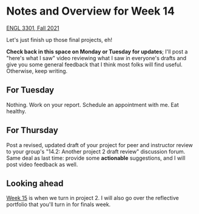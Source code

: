 # Notes and Overview for Week 14
[ENGL 3301, Fall 2021](../calendar.html)

Let's just finish up those final projects, eh!

**Check back in this space on Monday or Tuesday for updates**; I'll post a "here's what I saw" video reviewing what I saw in everyone's drafts and give you some general feedback that I think most folks will find useful. Otherwise, keep writing.

## For Tuesday

Nothing. Work on your report. Schedule an appointment with me. Eat healthy.

## For Thursday

Post a revised, updated draft of your project for peer and instructor review to your group's "14.2: Another project 2 draft review" discussion forum. Same deal as last time: provide some **actionable** suggestions, and I will post video feedback as well.

## Looking ahead

[Week 15](week-15-notes) is when we turn in project 2. I will also go over the reflective portfolio that you'll turn in for finals week.
